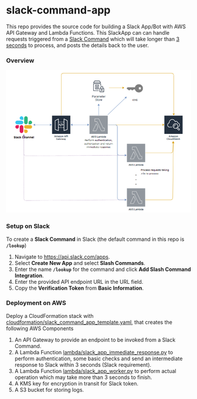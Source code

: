 # slack-command-app

This repo provides the source code for building a Slack App/Bot with AWS API Gateway and Lambda Functions.
This SlackApp can can handle requests triggered from a 
[Slack Command](https://api.slack.com/interactivity/slash-commands)
which will take longer than [3 seconds](https://api.slack.com/events-api) to process, and posts the details back to
the user.

### Overview

![Architecture](assets/SlackApp-ArchitectureOverview.png)

### Setup on Slack

To create a **Slack Command** in Slack (the default command in this repo is **`/lookup`**)
1. Navigate to https://api.slack.com/apps.
2. Select **Create New App** and select **Slash Commands**.
3. Enter the name **`/lookup`** for the command and click **Add Slash Command Integration**.
4. Enter the provided API endpoint URL in the URL field.
5. Copy the **Verification Token** from **Basic Information**.

### Deployment on AWS

Deploy a CloudFormation stack with 
[cloudformation/slack_command_app_template.yaml](cloudformation/slack_command_app_template.yaml), 
that creates the following AWS Components
1. An API Gateway to provide an endpoint to be invoked from a Slack Command.
2. A Lambda Function [lambda/slack_app_immediate_response.py](lambda/slack_app_immediate_response.py) 
   to perform authentication, some basic checks and send an intermediate response to Slack within 3 seconds
   (Slack requirement).
3. A Lambda Function [lambda/slack_app_worker.py](lambda/slack_app_worker.py)
   to perform actual operation which may take more than 3 seconds to finish.
4. A KMS key for encryption in transit for Slack token.
5. A S3 bucket for storing logs.
